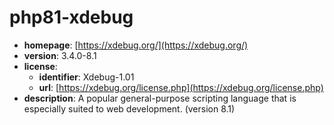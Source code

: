 # php81-xdebug

- **homepage**: [https://xdebug.org/](https://xdebug.org/)
- **version**: 3.4.0-8.1
- **license**:
  - **identifier**: Xdebug-1.01
  - **url**: [https://xdebug.org/license.php](https://xdebug.org/license.php)
- **description**: A popular general-purpose scripting language that is especially suited to web development. (version 8.1)

